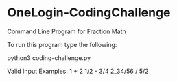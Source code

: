 # OneLogin-CodingChallenge
Command Line Program for Fraction Math


To run this program type the following:

python3 coding-challenge.py


Valid Input Examples:
1 + 2
1/2 - 3/4
2_34/56 / 5/2
